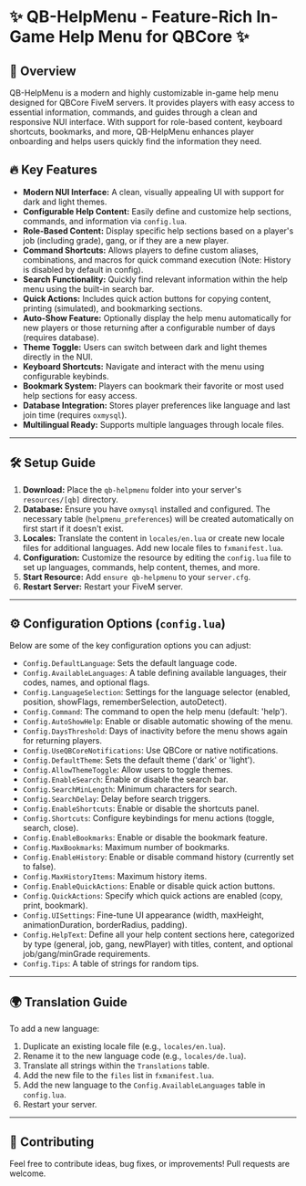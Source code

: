 # ✨ QB-HelpMenu - Feature-Rich In-Game Help Menu for QBCore ✨

## 📖 Overview

QB-HelpMenu is a modern and highly customizable in-game help menu designed for QBCore FiveM servers. It provides players with easy access to essential information, commands, and guides through a clean and responsive NUI interface. With support for role-based content, keyboard shortcuts, bookmarks, and more, QB-HelpMenu enhances player onboarding and helps users quickly find the information they need.

## 🔥 Key Features

-   **Modern NUI Interface:** A clean, visually appealing UI with support for dark and light themes.
-   **Configurable Help Content:** Easily define and customize help sections, commands, and information via `config.lua`.
-   **Role-Based Content:** Display specific help sections based on a player's job (including grade), gang, or if they are a new player.
-   **Command Shortcuts:** Allows players to define custom aliases, combinations, and macros for quick command execution (Note: History is disabled by default in config).
-   **Search Functionality:** Quickly find relevant information within the help menu using the built-in search bar.
-   **Quick Actions:** Includes quick action buttons for copying content, printing (simulated), and bookmarking sections.
-   **Auto-Show Feature:** Optionally display the help menu automatically for new players or those returning after a configurable number of days (requires database).
-   **Theme Toggle:** Users can switch between dark and light themes directly in the NUI.
-   **Keyboard Shortcuts:** Navigate and interact with the menu using configurable keybinds.
-   **Bookmark System:** Players can bookmark their favorite or most used help sections for easy access.
-   **Database Integration:** Stores player preferences like language and last join time (requires `oxmysql`).
-   **Multilingual Ready:** Supports multiple languages through locale files.

---

## 🛠️ Setup Guide

1.  **Download:** Place the `qb-helpmenu` folder into your server's `resources/[qb]` directory.
2.  **Database:** Ensure you have `oxmysql` installed and configured. The necessary table (`helpmenu_preferences`) will be created automatically on first start if it doesn't exist.
3.  **Locales:** Translate the content in `locales/en.lua` or create new locale files for additional languages. Add new locale files to `fxmanifest.lua`.
4.  **Configuration:** Customize the resource by editing the `config.lua` file to set up languages, commands, help content, themes, and more.
5.  **Start Resource:** Add `ensure qb-helpmenu` to your `server.cfg`.
6.  **Restart Server:** Restart your FiveM server.

---

## ⚙️ Configuration Options (`config.lua`)

Below are some of the key configuration options you can adjust:

-   `Config.DefaultLanguage`: Sets the default language code.
-   `Config.AvailableLanguages`: A table defining available languages, their codes, names, and optional flags.
-   `Config.LanguageSelection`: Settings for the language selector (enabled, position, showFlags, rememberSelection, autoDetect).
-   `Config.Command`: The command to open the help menu (default: 'help').
-   `Config.AutoShowHelp`: Enable or disable automatic showing of the menu.
-   `Config.DaysThreshold`: Days of inactivity before the menu shows again for returning players.
-   `Config.UseQBCoreNotifications`: Use QBCore or native notifications.
-   `Config.DefaultTheme`: Sets the default theme ('dark' or 'light').
-   `Config.AllowThemeToggle`: Allow users to toggle themes.
-   `Config.EnableSearch`: Enable or disable the search bar.
-   `Config.SearchMinLength`: Minimum characters for search.
-   `Config.SearchDelay`: Delay before search triggers.
-   `Config.EnableShortcuts`: Enable or disable the shortcuts panel.
-   `Config.Shortcuts`: Configure keybindings for menu actions (toggle, search, close).
-   `Config.EnableBookmarks`: Enable or disable the bookmark feature.
-   `Config.MaxBookmarks`: Maximum number of bookmarks.
-   `Config.EnableHistory`: Enable or disable command history (currently set to false). 
-   `Config.MaxHistoryItems`: Maximum history items.
-   `Config.EnableQuickActions`: Enable or disable quick action buttons.
-   `Config.QuickActions`: Specify which quick actions are enabled (copy, print, bookmark).
-   `Config.UISettings`: Fine-tune UI appearance (width, maxHeight, animationDuration, borderRadius, padding).
-   `Config.HelpText`: Define all your help content sections here, categorized by type (general, job, gang, newPlayer) with titles, content, and optional job/gang/minGrade requirements.
-   `Config.Tips`: A table of strings for random tips.

---

## 🌍 Translation Guide

To add a new language:

1.  Duplicate an existing locale file (e.g., `locales/en.lua`).
2.  Rename it to the new language code (e.g., `locales/de.lua`).
3.  Translate all strings within the `Translations` table.
4.  Add the new file to the `files` list in `fxmanifest.lua`.
5.  Add the new language to the `Config.AvailableLanguages` table in `config.lua`.
6.  Restart your server.

---

## 🤝 Contributing

Feel free to contribute ideas, bug fixes, or improvements! Pull requests are welcome. 